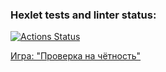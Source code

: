 ### Hexlet tests and linter status:
[![Actions Status](https://github.com/Rafail6666/frontend-project-44/workflows/hexlet-check/badge.svg)](https://github.com/Rafail6666/frontend-project-44/actions)


[Игра: "Проверка на чётность"](https://asciinema.org/a/KlBU18upabA0rYwSfRXCGtQSq)